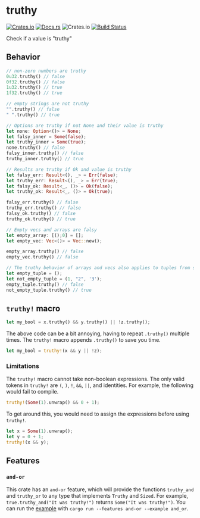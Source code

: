 # truthy
[![Crates.io](https://img.shields.io/crates/v/truthy)](https://crates.io/crates/truthy)
[![Docs.rs](https://docs.rs/truthy/badge.svg)](https://docs.rs/truthy)
![Crates.io](https://img.shields.io/crates/d/truthy)
[![Build Status](https://travis-ci.com/spenserblack/truthy.svg?branch=master)](https://travis-ci.com/spenserblack/truthy)

Check if a value is "truthy"

## Behavior
```rust
// non-zero numbers are truthy
0u32.truthy() // false
0f32.truthy() // false
1u32.truthy() // true
1f32.truthy() // true

// empty strings are not truthy
"".truthy() // false
" ".truthy() // true

// Options are truthy if not None and their value is truthy
let none: Option<()> = None;
let falsy_inner = Some(false);
let truthy_inner = Some(true);
none.truthy() // false
falsy_inner.truthy() // false
truthy_inner.truthy() // true

// Results are truthy if Ok and value is truthy
let falsy_err: Result<(), _> = Err(false);
let truthy_err: Result<(), _> = Err(true);
let falsy_ok: Result<_, ()> = Ok(false);
let truthy_ok: Result<_, ()> = Ok(true);

falsy_err.truthy() // false
truthy_err.truthy() // false
falsy_ok.truthy() // false
truthy_ok.truthy() // true

// Empty vecs and arrays are falsy
let empty_array: [();0] = [];
let empty_vec: Vec<()> = Vec::new();

empty_array.truthy() // false
empty_vec.truthy() // false

// The truthy behavior of arrays and vecs also applies to tuples from size 0 to 12
let empty_tuple = ();
let not_empty_tuple = (1, "2", '3');
empty_tuple.truthy() // false
not_empty_tuple.truthy() // true
```

## `truthy!` macro
```rust
let my_bool = x.truthy() && y.truthy() || !z.truthy();
```
The above code can be a bit annoying, having to repeat `.truthy()` multiple times. The `truthy!`
macro appends `.truthy()` to save you time.
```rust
let my_bool = truthy!(x && y || !z);
```

### Limitations
The `truthy!` macro cannot take non-boolean expressions. The only valid tokens in `truthy!` are
`(`, `)`, `!`, `&&`, `||`, and identities. For example, the following would fail to compile.
```rust
truthy!(Some(1).unwrap() && 0 + 1);
```
To get around this, you would need to assign the expressions before using `truthy!`.
```rust
let x = Some(1).unwrap();
let y = 0 + 1;
truthy!(x && y);
```

## Features
### `and-or`
This crate has an `and-or` feature, which will provide the functions `truthy_and` and `truthy_or` to
any type that implements `Truthy` and `Sized`.
For example, `true.truthy_and("It was truthy!")` returns `Some("It was truthy!")`.
You can run the [example][and-or example] with `cargo run --features and-or --example and_or`.

[and-or example]: https://github.com/spenserblack/truthy-rs/blob/master/examples/and_or.rs

